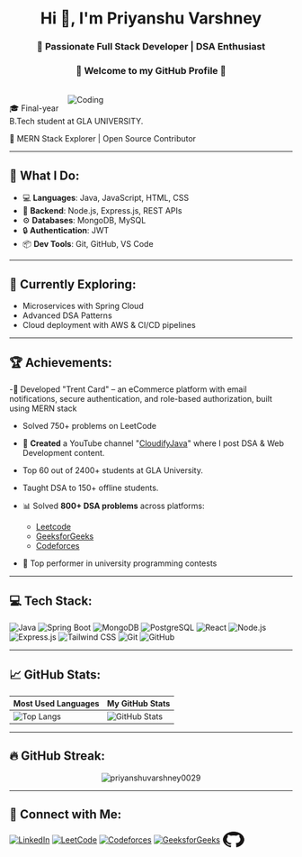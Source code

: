 <h1 align="center">Hi 👋, I'm Priyanshu Varshney</h1>
<h3 align="center">🚀 Passionate Full Stack Developer | DSA Enthusiast</h3>
<h3 align="center">🌟 Welcome to my GitHub Profile 🌟</h3>

<br>

<img align="right" alt="Coding" width="400" src="https://user-images.githubusercontent.com/75851313/151668395-5591532b-28da-46a6-9476-7c9694bcb60e.gif">

🎓 Final-year B.Tech student at GLA UNIVERSITY.

💼 MERN Stack Explorer | Open Source Contributor

---

## 🔧 What I Do:
- 💻 **Languages**: Java, JavaScript, HTML, CSS
- 🧰 **Backend**: Node.js, Express.js, REST APIs
- ⚙️ **Databases**: MongoDB, MySQL
- 🔒 **Authentication**: JWT
- 📦 **Dev Tools**: Git, GitHub, VS Code

---

## 🌱 Currently Exploring:
- Microservices with Spring Cloud
- Advanced DSA Patterns
- Cloud deployment with AWS & CI/CD pipelines

---

## 🏆 Achievements:
  -🛒 Developed "Trent Card" – an eCommerce platform with email notifications, secure authentication, and role-based authorization, built using MERN stack
  - Solved 750+ problems on LeetCode
  - 🎥 **Created** a YouTube channel "[CloudifyJava](https://www.youtube.com/@CloudifyJava)" where I post DSA & Web Development content.
  - Top 60 out of 2400+ students at GLA University.
  -  Taught DSA to 150+ offline students. 

- 📊 Solved **800+ DSA problems** across platforms:
  - [Leetcode](https://leetcode.com/u/Priyanshu_Varshney24/)
  - [GeeksforGeeks](https://www.geeksforgeeks.org/user/priyanshuvas3i3/)
  - [Codeforces](https://codeforces.com/profile/Priyanshu_varshney07)
- 🏅 Top performer in university programming contests

---

## 💻 Tech Stack:
![Java](https://img.shields.io/badge/java-%23ED8B00.svg?style=for-the-badge&logo=openjdk&logoColor=white)
![Spring Boot](https://img.shields.io/badge/springboot-%236DB33F.svg?style=for-the-badge&logo=springboot&logoColor=white)
![MongoDB](https://img.shields.io/badge/MongoDB-%234ea94b.svg?style=for-the-badge&logo=mongodb&logoColor=white)
![PostgreSQL](https://img.shields.io/badge/PostgreSQL-%23336791.svg?style=for-the-badge&logo=postgresql&logoColor=white)
![React](https://img.shields.io/badge/react-%2320232a.svg?style=for-the-badge&logo=react&logoColor=%2361DAFB)
![Node.js](https://img.shields.io/badge/node.js-6DA55F?style=for-the-badge&logo=node.js&logoColor=white)
![Express.js](https://img.shields.io/badge/express.js-%23404d59.svg?style=for-the-badge&logo=express&logoColor=%2361DAFB)
![Tailwind CSS](https://img.shields.io/badge/tailwindcss-%2338B2AC.svg?style=for-the-badge&logo=tailwind-css&logoColor=white)
![Git](https://img.shields.io/badge/git-%23F05033.svg?style=for-the-badge&logo=git&logoColor=white)
![GitHub](https://img.shields.io/badge/github-%23121011.svg?style=for-the-badge&logo=github&logoColor=white)

---

## 📈 GitHub Stats:

| Most Used Languages | My GitHub Stats |
|---|---|
| ![Top Langs](https://github-readme-stats.vercel.app/api/top-langs/?username=priyanshuvarshney0029&layout=compact&theme=tokyonight) | ![GitHub Stats](https://github-readme-stats.vercel.app/api?username=priyanshuvarshney0029&show_icons=true&theme=tokyonight&cache_seconds=1800) |

---

## 🔥 GitHub Streak:

<p align="center">
  <img src="https://github-readme-streak-stats.herokuapp.com/?user=priyanshuvarshney0029&theme=tokyonight" alt="priyanshuvarshney0029" />
</p>

---

## 🤝 Connect with Me:

<p align="left">
<a href="https://www.linkedin.com/in/priyanshu-varshney-5a9950250/?originalSubdomain=in" target="blank"><img align="center" src="https://raw.githubusercontent.com/rahuldkjain/github-profile-readme-generator/master/src/images/icons/Social/linked-in-alt.svg" alt="LinkedIn" height="30" width="40" /></a>
<a href="https://leetcode.com/u/Priyanshu_Varshney24/" target="blank"><img align="center" src="https://raw.githubusercontent.com/rahuldkjain/github-profile-readme-generator/master/src/images/icons/Social/leet-code.svg" alt="LeetCode" height="30" width="40" /></a>
<a href="https://codeforces.com/profile/Priyanshu_varshney07" target="blank"><img align="center" src="https://raw.githubusercontent.com/rahuldkjain/github-profile-readme-generator/master/src/images/icons/Social/codeforces.svg" alt="Codeforces" height="30" width="40" /></a>
<a href="https://www.geeksforgeeks.org/user/priyanshuvas3i3/" target="blank"><img align="center" src="https://raw.githubusercontent.com/rahuldkjain/github-profile-readme-generator/master/src/images/icons/Social/geeks-for-geeks.svg" alt="GeeksforGeeks" height="30" width="40" /></a>
<a href="https://github.com/priyanshuvarshney0029" target="blank"><img align="center" src="https://raw.githubusercontent.com/devicons/devicon/master/icons/github/github-original.svg" alt="GitHub" height="30" width="40" /></a>
</p>
